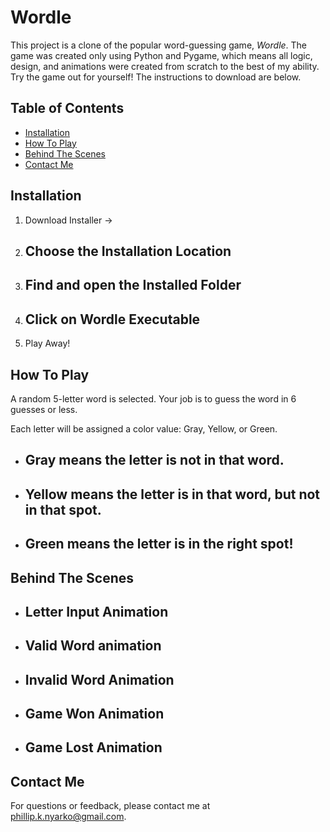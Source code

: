 # Wordle 

This project is a clone of the popular word-guessing game, _Wordle_. The game was created only using Python and Pygame, which means all logic, design, and animations were created from scratch to the best of my ability. Try the game out for yourself! The instructions to download are below.

## Table of Contents
- [Installation](#installation)
- [How To Play](#how-to-play)
- [Behind The Scenes](#behind-the-Scenes)
- [Contact Me](#contact-me)

## Installation
  1. Download Installer ->
  2. Choose the Installation Location
      -
  4. Find and open the Installed Folder
      -
  5. Click on Wordle Executable
      -
  6. Play Away!

## How To Play
A random 5-letter word is selected. Your job is to guess the word in 6 guesses or less.

Each letter will be assigned a color value: Gray, Yellow, or Green.
  - Gray means the letter is not in that word.
      -
  - Yellow means the letter is in that word, but not in that spot.
      -
  - Green means the letter is in the right spot!
      -

## Behind The Scenes
  - Letter Input Animation
      -
  - Valid Word animation
      -
  - Invalid Word Animation
      -
  - Game Won Animation
      -
  - Game Lost Animation
      -

## Contact Me
For questions or feedback, please contact me at [phillip.k.nyarko@gmail.com](phillip.k.nyarko@gmail.com).
